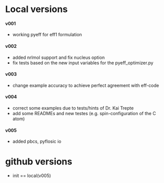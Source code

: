 # Local versions 
#### v001
-  working pyeff for eff1 formulation 
#### v002
- added nrlmol support and fix nucleus option
- fix tests based on the new input variables for the pyeff_optimizer.py 
#### v003
-  change example accuracy to achieve perfect agreement with eff-code 
#### v004
- correct some examples due to tests/hints of Dr. Kai Trepte
- add some READMEs and new testes (e.g. spin-configuration of the C atom)  
#### v005
-  added pbcs, pyflosic io 

# github versions
- init == local(v005)
